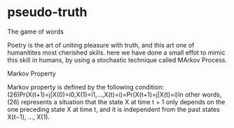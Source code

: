 # pseudo-truth
The game of words

Poetry is the art of uniting pleasure with truth, 
and this art one of humanitites most cherished skills. 
here we have done a small effot to mimic this skill in humans, by using a stochastic technique called MArkov Process.

Markov Property

Markov property is defined by the following condition: 
(26)Pr(X(t+1)=j|X(0)=i0,X(1)=i1,…,X(t)=i)=Pr(X(t+1)=j|X(t)=i)In other words,
(26) represents a situation that the state X at time t + 1 only depends on the one preceding state X at time t, 
and it is independent from the past states X(t−1), …, X(1).
